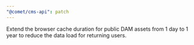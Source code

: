 ```yaml
---
"@comet/cms-api": patch
---
```


Extend the browser cache duration for public DAM assets from 1 day to 1 year to reduce the data load for returning users.
